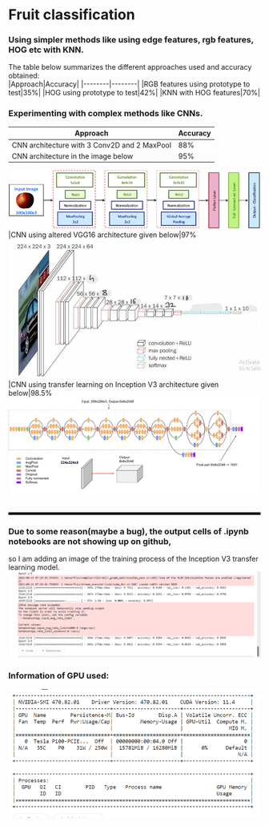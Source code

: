 # Fruit classification

### Using simpler methods like using edge features, rgb features, HOG etc with KNN.
The table below summarizes the different approaches used and accuracy obtained:<br>
|Approach|Accuracy|
|--------|--------|
|RGB features using prototype to test|35%|
|HOG using prototype to test|42%|
|KNN with HOG features|70%|

### Experimenting with complex methods like CNNs.
|Approach|Accuracy|
|--------|--------|
|CNN architecture with 3 Conv2D and 2 MaxPool|88%|
|CNN architecture in the image below|95%
![](./Designed-CNN-architecture-for-fruit-classification.png)
|CNN using altered VGG16 architecture given below|97%
![](./vggal.jpg)
|CNN using transfer learning on Inception V3 architecture given below|98.5%
![](./iv3.png)<br>
<br>
<hr style="border:2px solid black">

### Due to some reason(maybe a bug), the output cells of .ipynb notebooks are not showing up on github, 
so I am adding an image of the training process of the Inception V3 transfer learning model.
![](./training.png)

### Information of GPU used:
![](./gpu.png)
